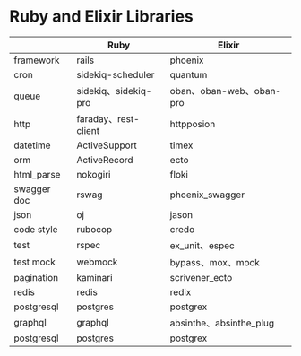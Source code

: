 # Ruby and Elixir Libraries

|  | Ruby | Elixir |
| --- | --- | --- |
| framework | rails | phoenix |
| cron | sidekiq-scheduler | quantum |
| queue | sidekiq、sidekiq-pro | oban、oban-web、oban-pro |
| http | faraday、rest-client | httpposion |
| datetime | ActiveSupport | timex |
| orm | ActiveRecord | ecto |
| html_parse | nokogiri | floki |
| swagger doc | rswag | phoenix_swagger |
| json | oj | jason |
| code style | rubocop | credo |
| test | rspec | ex_unit、espec |
| test mock | webmock | bypass、mox、mock |
| pagination | kaminari | scrivener_ecto |
| redis | redis | redix |
| postgresql | postgres | postgrex |
| graphql | graphql | absinthe、absinthe_plug |
| postgresql | postgres | postgrex |
